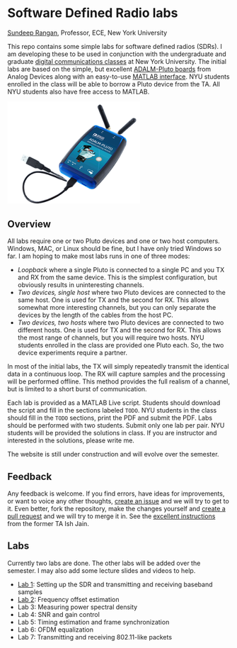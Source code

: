 # Software Defined Radio labs

[Sundeep Rangan](https://wireless.engineering.nyu.edu/sundeep-rangan/), Professor, ECE, New York University

This repo contains some simple labs for software defined radios (SDRs).  I am developing these to be used in conjunction
with the undergraduate and graduate [digital communications classes](https://github.com/sdrangan/digitalcomm) at New York University.
The initial labs are based on
the simple, but excellent [ADALM-Pluto boards](https://www.analog.com/en/design-center/evaluation-hardware-and-software/evaluation-boards-kits/adalm-pluto.html)
from Analog Devices along with an easy-to-use [MATLAB interface](https://www.mathworks.com/help/supportpkg/plutoradio/ug/install-support-package-for-pluto-radio.html).  NYU students enrolled in the class will be able to borrow a Pluto device from the TA.  All NYU students also have free access to MATLAB.

<img src="ADALM-Pluto-web.png" alt="ADALM Pluto" width="300">

## Overview
All labs require one or two Pluto devices and one or two host computers.  Windows, MAC, or Linux should be fine, but I have only tried Windows so far.
I am hoping to make most labs runs in one of three modes:
* *Loopback* where a single Pluto is connected to a single PC and you TX and RX from the same device.  This is the simplest configuration, but obviously results in uninteresting channels.
* *Two devices, single host* where two Pluto devices are connected to the same host.  One is used for TX and the second for RX.  This allows somewhat more interesting channels, but you can only separate the devices by the length of the cables from the host PC.
* *Two devices, two hosts* where two Pluto devices are connected to two different hosts.  One is used for TX and the second for RX.  This allows the most range of channels, but you will require two hosts.
NYU students enrolled in the class are provided one Pluto each.  So, the two device experiments require a partner.

In most of the initial labs, the TX will simply repeatedly transmit the identical data in a continuous loop.  The RX will capture samples and the processing will be performed offline. This method provides the full realism of a channel, but is limited to a short burst of communication.

Each lab is provided as a MATLAB Live script.  Students should download the script and fill in the sections labeled `TODO`.  NYU students in the class should fill in the `TODO` sections, print the PDF and submit the PDF.  Labs should be performed with two students.  Submit only one lab per pair.  NYU students will be provided the solutions in class.  If you are instructor and interested in the solutions, please write me.  

The website is still under construction and will evolve over the semester.  

## Feedback

Any feedback is welcome.  If you find errors, have ideas for improvements,
or want to voice any other thoughts, [create an issue](https://help.github.com/articles/creating-an-issue/)
and we will try to get to it.
Even better, fork the repository, make the changes yourself and
[create a pull request](https://help.github.com/articles/about-pull-requests/)
and we will try to merge it in.  See the [excellent instructions](https://github.com/ishjain/learnGithub/blob/master/updateMLrepo.md)
from the former TA Ish Jain.


## Labs
Currently two labs are done.  The other labs will be added over the semester.  I may also add some lecture slides and videos to help.

* [Lab 1](./lab01_intro/):  Setting up the SDR and transmitting and receiving baseband samples
* [Lab 2](./lab02_freq/):  Frequency offset estimation 
* Lab 3:  Measuring power spectral density
* Lab 4:  SNR and gain control
* Lab 5:  Timing estimation and frame synchronization
* Lab 6:  OFDM equalization
* Lab 7:  Transmitting and receiving 802.11-like packets

